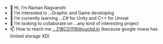 - 👋 Hi, I’m Naman Nagvanshi
- 👀 I’m interested in ...Graphic and Game developing
- 🌱 I’m currently learning ...C# for Unity and C++ for Unreal
- 💞️ I’m looking to collaborate on ...any kind of interesting project
- 📫 How to reach me ...21BCG1116@cuchd.in  (because google noww has limited storage XD)

<!---
BMamba01/BMamba01 is a ✨ special ✨ repository because its `README.md` (this file) appears on your GitHub profile.
You can click the Preview link to take a look at your changes.
--->
